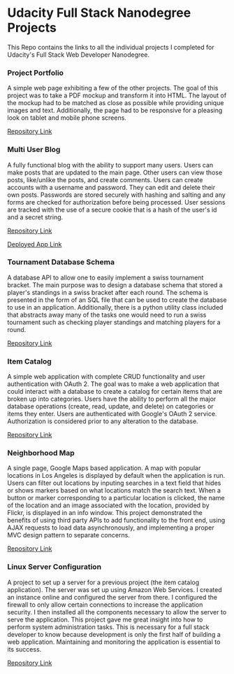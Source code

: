# Udacity Full Stack Nanodegree Projects

This Repo contains the links to all the individual projects I completed for Udacity's Full Stack Web Developer Nanodegree.

### Project Portfolio

A simple web page exhibiting a few of the other projects. The goal of this project was to take a PDF mockup and transform it into HTML. 
The layout of the mockup had to be matched as close as possible while providing unique images and text. Additionally, the page had to be 
responsive for a pleasing look on tablet and mobile phone screens.

[Repository Link](https://github.com/TristinH/project-portfolio)

### Multi User Blog

A fully functional blog with the ability to support many users. Users can make posts that are updated to the main page. Other users can 
view those posts, like/unlike the posts, and create comments. Users can create accounts with a username and password. They can edit and 
delete their own posts. Passwords are stored securely with hashing and salting and any forms are checked for authorization before being 
processed. User sessions are tracked with the use of a secure cookie that is a hash of the user's id and a secret string. 

[Repository Link](https://github.com/TristinH/multi-user-blog)

[Deployed App Link](http://www.basic-blog-153405.appspot.com/)

### Tournament Database Schema

A database API to allow one to easily implement a swiss tournament bracket. The main purpose was to design a database schema that stored 
a player's standings in a swiss bracket after each round. The schema is presented in the form of an SQL file that can be used to create 
the database to use in an application. Additionally, there is a python utility class included that abstracts away many of the tasks one 
would need to run a swiss tournament such as checking player standings and matching players for a round.

[Repository Link](https://github.com/TristinH/tournament-database-schema)

### Item Catalog

A simple web application with complete CRUD functionality and user authentication with OAuth 2. The goal was to make a web application 
that could interact with a database to create a catalog for certain items that are broken up into categories. Users have the ability to 
perform all the major database operations (create, read, update, and delete) on categories or items they enter. Users are authenticated 
with Google's OAuth 2 service. Authorization is considered prior to any alteration to the database.  

[Repository Link](https://github.com/TristinH/item-catalog)

### Neighborhood Map

A single page, Google Maps based application. A map with popular locations in Los Angeles is displayed by default when the application 
is run. Users can filter out locations by inputing searches in a text field that hides or shows markers based on what locations match
the search text. When a button or marker corresponding to a particular location is clicked, the name of the location and an image 
associated with the location, provided by Flickr, is displayed in an info window. This project demonstrated the benefits of using third
party APIs to add functionality to the front end, using AJAX requests to load data asynchronously, and implementing a proper MVC
design pattern to separate concerns. 

[Repository Link](https://github.com/TristinH/neighborhood-map)

### Linux Server Configuration

A project to set up a server for a previous project (the item catalog application). The server was set up using Amazon Web Services.
I created an instance online and configured the server from there. I configured the firewall to only allow certain connections to 
increase the application security. I then installed all the components necessary to allow the server to serve the application. This
project gave me great insight into how to perform system administration tasks. This is necessary for a full stack developer to know
because development is only the first half of building a web application. Maintaining and monitoring the application is essential to
its success.

[Repository Link](https://github.com/TristinH/linux-server-configuration)
